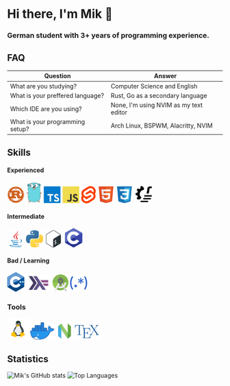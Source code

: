 # Hi there, I'm Mik 👋

### German student with 3+ years of programming experience.

## FAQ

| Question                         | Answer                                 |
| -------------------------------- | -------------------------------------- |
| What are you studying?           | Computer Science and English           |
| What is your preffered language? | Rust, Go as a secondary language       |
| Which IDE are you using?         | None, I'm using NVIM as my text editor |
| What is your programming setup?  | Arch Linux, BSPWM, Alacritty, NVIM     |

## Skills

#### Experienced

<p>
    <img alt="Rust" title="Rust" src="icons/rust.svg" height="40">
    <img alt="Go" title="Go" src="icons/gopher.png" height="50">
    <img alt="TypeScript" title="TypeScript" src="icons/typescript.svg" height="40">
    <img alt="JavaScript" title="JavaScript" src="icons/javascript.svg" height="40">
     <img alt="Svelte" title="Svelte" src="icons/svelte.webp" height="40">
    <img alt="HTML" title="HTML" src="icons/html.svg" height="40">
     <img alt="CSS" title="CSS" src="icons/css.svg" height="40">
     <a href="https://github.com/rush-rs">
     <img alt="rush" title="rush" src="icons/rush.svg" height="43">
     </a>
</p>

#### Intermediate

<p>
    <img alt="Java" title="Java" src="icons/java.svg" height="40">
    <img alt="Python" title="Python" src="icons/python.svg" height="40">
    <img alt="Bash" title="Bash" src="icons/bash.svg" height="40">
    <img alt="C" title="C" src="icons/c.png" height="45">
</p>

#### Bad / Learning

<p>
<img alt="C++" title="C++" src="icons/cpp.png" height="45">
<img alt="Haskell" title="Haskell" src="icons/haskell.png" height="40">
<img alt="Android Studio" title="Android Studio" src="icons/android-studio.svg" height="40">
<img alt="Regular Expressions" title="Regular Expressions" src="icons/regex.svg" height="40">
</p>

### Tools

<p>
    <img alt="Linux" title="Linux" src="icons/linux.png" height="50">
    <img alt="Docker" title="Docker" src="icons/docker.png" height="40">
    <img alt="NVIM" title="NVIM" src="icons/nvim.webp" height="40">
    <img alt="LaTeX" title="LaTeX" src="icons/tex.svg" height="35">
</p>

## Statistics

![Mik's GitHub stats](https://github-readme-stats.vercel.app/api?username=MikMuellerDev&show_icons=true&theme=dracula&include_all_commits=true)
![Top Languages](https://github-readme-stats.vercel.app/api/top-langs/?username=MikMuellerDev&theme=dracula&langs_count=20&layout=compact)

<!-- ![Activity Graph 2](https://github-profile-summary-cards.vercel.app/api/cards/profile-details?username=MikMuellerDev&theme=github_dark) -->
<!-- ![Activity Graph](https://activity-graph.herokuapp.com/graph?username=MikMuellerDev&bg_color=0D1117&color=34BF5C&line=34BF5C&point=FFFFFF&hide_border=true&) -->

<!-- ![Trophies](https://github-profile-trophy.vercel.app/?username=MikMuellerDev&theme=dracula&margin-w=5&margin-h=5&column=3&row=6) -->

